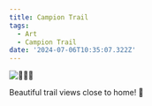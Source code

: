 ```yaml
---
title: Campion Trail
tags:
  - Art
  - Campion Trail
date: '2024-07-06T10:35:07.322Z'
---
```


![🌳🌳🌳](http://res.cloudinary.com/cpadilla/image/upload/v1720124693/chrisdpadilla/blog/art/qw2jmc3cc6emfi7r5ucr.jpg)

Beautiful trail views close to home! 🌳

